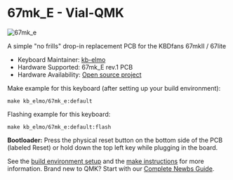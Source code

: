 # 67mk_E - Vial-QMK

![67mk_e](https://i.imgur.com/uqFRM2Gl.jpg)

A simple "no frills" drop-in replacement PCB for the KBDfans 67mkII / 67lite

* Keyboard Maintainer: [kb-elmo](https://github.com/kb-elmo)
* Hardware Supported: 67mk_E rev.1 PCB
* Hardware Availability: [Open source project](https://github.com/kb-elmo/67mk_e)

Make example for this keyboard (after setting up your build environment):

    make kb_elmo/67mk_e:default

Flashing example for this keyboard:

    make kb_elmo/67mk_e:default:flash

**Bootloader:** Press the physical reset button on the bottom side of the PCB (labeled Reset) or hold down the top left key while plugging in the board.

See the [build environment setup](https://docs.qmk.fm/#/getting_started_build_tools) and the [make instructions](https://docs.qmk.fm/#/getting_started_make_guide) for more information. Brand new to QMK? Start with our [Complete Newbs Guide](https://docs.qmk.fm/#/newbs).
